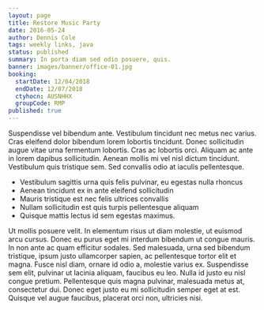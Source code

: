 ```yaml
---
layout: page
title: Restore Music Party
date: 2016-05-24
author: Dennis Cole
tags: weekly links, java
status: published
summary: In porta diam sed odio posuere, quis.
banner: images/banner/office-01.jpg
booking:
  startDate: 12/04/2018
  endDate: 12/07/2018
  ctyhocn: AUSNHHX
  groupCode: RMP
published: true
---
```

Suspendisse vel bibendum ante. Vestibulum tincidunt nec metus nec varius. Cras eleifend dolor bibendum lorem lobortis tincidunt. Donec sollicitudin augue vitae urna fermentum lobortis. Cras ac lobortis orci. Aliquam ac ante in lorem dapibus sollicitudin. Aenean mollis mi vel nisl dictum tincidunt. Vestibulum quis tristique sem. Sed convallis odio at iaculis pellentesque.

* Vestibulum sagittis urna quis felis pulvinar, eu egestas nulla rhoncus
* Aenean tincidunt ex in ante eleifend sollicitudin
* Mauris tristique est nec felis ultrices convallis
* Nullam sollicitudin est quis turpis pellentesque aliquam
* Quisque mattis lectus id sem egestas maximus.

Ut mollis posuere velit. In elementum risus ut diam molestie, ut euismod arcu cursus. Donec eu purus eget mi interdum bibendum ut congue mauris. In non ante ac quam efficitur sodales. Sed malesuada, urna sed bibendum tristique, ipsum justo ullamcorper sapien, ac pellentesque tortor elit et magna. Fusce nisl diam, ornare id odio a, molestie varius ex. Suspendisse sem elit, pulvinar ut lacinia aliquam, faucibus eu leo. Nulla id justo eu nisl congue pretium. Pellentesque quis magna pulvinar, malesuada metus at, consectetur dui. Donec eget justo eu mi sollicitudin semper eget at est. Quisque vel augue faucibus, placerat orci non, ultricies nisi.
